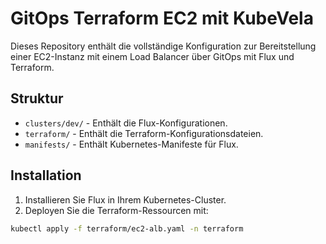 # GitOps Terraform EC2 mit KubeVela

Dieses Repository enthält die vollständige Konfiguration zur Bereitstellung einer EC2-Instanz mit einem Load Balancer über GitOps mit Flux und Terraform.

## Struktur
- `clusters/dev/` - Enthält die Flux-Konfigurationen.
- `terraform/` - Enthält die Terraform-Konfigurationsdateien.
- `manifests/` - Enthält Kubernetes-Manifeste für Flux.

## Installation

1. Installieren Sie Flux in Ihrem Kubernetes-Cluster.
2. Deployen Sie die Terraform-Ressourcen mit:

```bash
kubectl apply -f terraform/ec2-alb.yaml -n terraform
```
